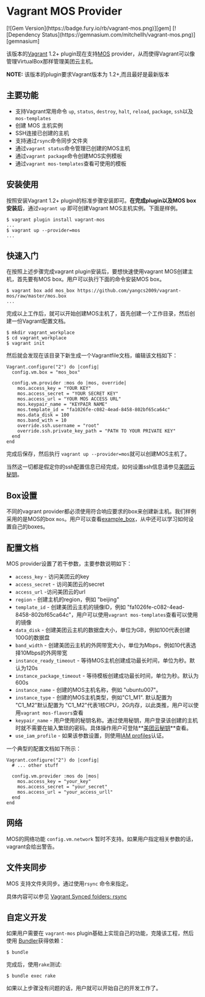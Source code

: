 # Vagrant MOS Provider

<span class="badges">
[![Gem Version](https://badge.fury.io/rb/vagrant-mos.png)][gem]
[![Dependency Status](https://gemnasium.com/mitchellh/vagrant-mos.png)][gemnasium]
</span>

[gem]: https://rubygems.org/gems/vagrant-mos
[gemnasium]: https://gemnasium.com/mitchellh/vagrant-mos

该版本的[Vagrant](http://www.vagrantup.com) 1.2+ plugin现在支持[MOS](http://cloud.sankuai.com/)
provider，从而使得Vagrant可以像管理VirtualBox那样管理美团云主机。

**NOTE:** 该版本的plugin要求Vagrant版本为 1.2+,而且最好是最新版本

## 主要功能

* 支持Vagrant常用命令 `up`, `status`, `destroy`, `halt`, `reload`, `package`, `ssh`以及`mos-templates` 
* 创建 MOS 主机实例
* SSH连接已创建的主机
* 支持通过`rsync`命令同步文件夹
* 通过`vagrant status`命令管理已创建的MOS主机
* 通过`vagrant package`命令创建MOS实例模板
* 通过`vagrant mos-templates`查看可使用的模板
  
## 安装使用

按照安装Vagrant 1.2+ plugin的标准步骤安装即可。**在完成plugin以及MOS box安装后**，通过`vagrant up` 即可创建Vagrant MOS主机实例。下面是样例。

```
$ vagrant plugin install vagrant-mos
...
$ vagrant up --provider=mos
...
```

## 快速入门

在按照上述步骤完成vagrant plugin安装后，要想快速使用vagrant MOS创建主机，首先要有MOS box。用户可以执行下面的命令安装MOS box。

```
$ vagrant box add mos_box https://github.com/yangcs2009/vagrant-mos/raw/master/mos.box
...
```

完成以上工作后，就可以开始创建MOS主机了，首先创建一个工作目录，然后创建一份Vagrant配置文档。

```
$ mkdir vagrant_workplace
$ cd vagrant_workplace
$ vagrant init
```
然后就会发现在该目录下新生成一个Vagrantfile文档，编辑该文档如下：

```
Vagrant.configure("2") do |config|
  config.vm.box = "mos_box"

  config.vm.provider :mos do |mos, override|
    mos.access_key = "YOUR KEY"
    mos.access_secret = "YOUR SECRET KEY"
    mos.access_url = "YOUR MOS ACCESS URL"
    mos.keypair_name = "KEYPAIR NAME"
    mos.template_id = "fa1026fe-c082-4ead-8458-802bf65ca64c"
    mos.data_disk = 100
    mos.band_with = 10
    override.ssh.username = "root"
    override.ssh.private_key_path = "PATH TO YOUR PRIVATE KEY"
  end
end
```

完成后保存，然后执行 `vagrant up --provider=mos`就可以创建MOS主机了。

当然这一切都是假定你的ssh配置信息已经完成，如何设置ssh信息请参见[美团云秘钥](http://cloud.sankuai.com/console/#keypairs)。

## Box设置

不同的vagrant provider都必须使用符合响应要求的box来创建新主机。我们样例采用的是MOS的box `mos`。用户可以查看[example_box](https://github.com/yangcs2009/vagrant-mos/tree/master/example_box)，从中还可以学习如何设置自己的boxes。


## 配置文档

MOS provider设置了若干参数，主要参数说明如下：

* `access_key` - 访问美团云的key
* `access_secret` - 访问美团云的secret
* `access_url` -访问美团云的url
* `region` - 创建主机的region，例如 "beijing"
* `template_id` - 创建美团云主机的镜像ID，例如 "fa1026fe-c082-4ead-8458-802bf65ca64c"，用户可以使用`vagrant mos-templates`查看可以使用的镜像  
* `data_disk` - 创建美团云主机的数据盘大小，单位为GB，例如100代表创建100G的数据盘  
* `band_width` - 创建美团云主机的外网带宽大小，单位为Mbps，例如10代表选择10Mbps的外网带宽
* `instance_ready_timeout` - 等待MOS主机创建成功最长时间，单位为秒。默认为120s
* `instance_package_timeout` - 等待模板创建成功最长时间，单位为秒。默认为600s
* `instance_name` - 创建的MOS主机名称，例如 "ubuntu007"。
* `instance_type` - 创建的MOS主机类型，例如"C1_M1". 默认配置为 "C1_M2"默认配置为 "C1_M2"代表1核CPU，2G内存，以此类推，用户可以使用`vagrant mos-flavors`查看
* `keypair_name` - 用户使用的秘钥名称。通过使用秘钥，用户登录该创建的主机时就不需要在输入繁琐的密码。具体操作用户可登陆**[美团云秘钥](http://cloud.sankuai.com/console/#keypairs)**查看。
* `use_iam_profile` - 如果该参数设置，则使用[IAM profiles](http://docs.mos.amazon.com/IAM/latest/UserGuide/instance-profiles.html)认证。

一个典型的配置文档如下所示：

```  
Vagrant.configure("2") do |config|
  # ... other stuff

  config.vm.provider :mos do |mos|
    mos.access_key = "your_key"
    mos.access_secret = "your_secret"
    mos.access_url = "your_access_urll"
  end
end
```

## 网络

MOS的网络功能 `config.vm.network` 暂时不支持。如果用户指定相关参数的话，vagrant会给出警告。

## 文件夹同步

MOS 支持文件夹同步。通过使用`rsync` 命令来指定。

具体内容可以参见 [Vagrant Synced folders: rsync](https://docs.vagrantup.com/v2/synced-folders/rsync.html)


## 自定义开发

如果用户需要在 `vagrant-mos` plugin基础上实现自己的功能，克隆该工程，然后使用
[Bundler](http://gembundler.com)获得依赖：

```
$ bundle
```

完成后，使用`rake`测试:

```
$ bundle exec rake
```

如果以上步骤没有问题的话，用户就可以开始自己的开发工作了。
